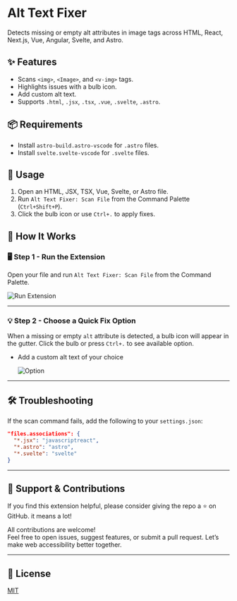 # Alt Text Fixer

Detects missing or empty alt attributes in image tags across HTML, React, Next.js, Vue, Angular, Svelte, and Astro.

## ✨ Features

- Scans `<img>`, `<Image>`, and `<v-img>` tags.
- Highlights issues with a bulb icon.
- Add custom alt text.
- Supports `.html`, `.jsx`, `.tsx`, `.vue`, `.svelte`, `.astro`.

## 📦 Requirements

- Install `astro-build.astro-vscode` for `.astro` files.
- Install `svelte.svelte-vscode` for `.svelte` files.

## 🚀 Usage

1. Open an HTML, JSX, TSX, Vue, Svelte, or Astro file.
2. Run `Alt Text Fixer: Scan File` from the Command Palette (`Ctrl+Shift+P`).
3. Click the bulb icon or use `Ctrl+.` to apply fixes.

## 📖 How It Works

### 🖥️ Step 1 - Run the Extension  
Open your file and run `Alt Text Fixer: Scan File` from the Command Palette.

![Run Extension](https://i.ibb.co/21X8XhHC/1.gif)

---

### 💡 Step 2 - Choose a Quick Fix Option

When a missing or empty `alt` attribute is detected, a bulb icon will appear in the gutter. Click the bulb or press `Ctrl+.` to see available option.

- Add a custom alt text of your choice  

  ![Option](https://i.ibb.co/bj9DxJgs/option4.gif)

---

## 🛠️ Troubleshooting

If the scan command fails, add the following to your `settings.json`:

```json
"files.associations": {
  "*.jsx": "javascriptreact",
  "*.astro": "astro",
  "*.svelte": "svelte"
}
```

---

## 🌟 Support & Contributions

If you find this extension helpful, please consider giving the repo a ⭐ on GitHub. it means a lot!

All contributions are welcome!  
Feel free to open issues, suggest features, or submit a pull request. Let’s make web accessibility better together.

---

## 📄 License

[MIT](LICENSE.md)